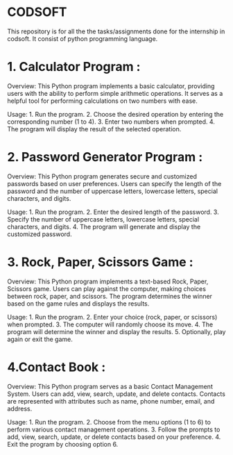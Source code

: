 # CODSOFT
This repository is for all the the tasks/assignments done for the internship in codsoft. It consist of python programming language.

# 1. Calculator Program :
Overview:
This Python program implements a basic calculator, providing users with the ability to perform simple arithmetic operations. It serves as a helpful tool for performing calculations on two numbers with ease.

Usage:
     1. Run the program.
     2. Choose the desired operation by entering the corresponding number (1 to 4). 
     3. Enter two numbers when prompted.
     4. The program will display the result of the selected operation.


# 2. Password Generator Program :
Overview:
This Python program generates secure and customized passwords based on user preferences. Users can specify the length of the password and the number of uppercase letters, lowercase letters, special characters, and digits.

Usage:
     1. Run the program.
     2. Enter the desired length of the password.
     3. Specify the number of uppercase letters, lowercase letters, special characters, and digits.
     4. The program will generate and display the customized password.

# 3. Rock, Paper, Scissors Game :
Overview:
This Python program implements a text-based Rock, Paper, Scissors game. Users can play against the computer, making choices between rock, paper, and scissors. The program determines the winner based on the game rules and displays the results.

Usage:
     1. Run the program.
     2. Enter your choice (rock, paper, or scissors) when prompted.
     3. The computer will randomly choose its move.
     4. The program will determine the winner and display the results.
     5. Optionally, play again or exit the game.

# 4.Contact Book :
Overview:
This Python program serves as a basic Contact Management System. Users can add, view, search, update, and delete contacts. Contacts are represented with attributes such as name, phone number, email, and address.

Usage:
     1. Run the program.
     2. Choose from the menu options (1 to 6) to perform various contact management operations.
     3. Follow the prompts to add, view, search, update, or delete contacts based on your preference.
     4. Exit the program by choosing option 6.
